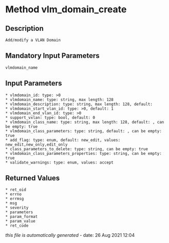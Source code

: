 # Method vlm_domain_create

## Description
	Add/modify a VLAN Domain

## Mandatory Input Parameters
	vlmdomain_name

## Input Parameters
	* vlmdomain_id: type: >0
	* vlmdomain_name: type: string, max length: 128
	* vlmdomain_description: type: string, max length: 128, default: 
	* vlmdomain_start_vlan_id: type: >0, default: 1
	* vlmdomain_end_vlan_id: type: >0
	* support_vxlan: type: bool, default: 0
	* vlmdomain_class_name: type: string, max length: 128, default: , can be empty: true
	* vlmdomain_class_parameters: type: string, default: , can be empty: true
	* add_flag: type: enum, default: new_edit, values: new_edit,new_only,edit_only
	* class_parameters_to_delete: type: string, can be empty: true
	* vlmdomain_class_parameters_properties: type: string, can be empty: true
	* validate_warnings: type: enum, values: accept

## Returned Values
	* ret_oid
	* errno
	* errmsg
	* msg
	* severity
	* parameters
	* param_format
	* param_value
	* ret_code


*this file is automatically generated* - date: 26 Aug 2021 12:04